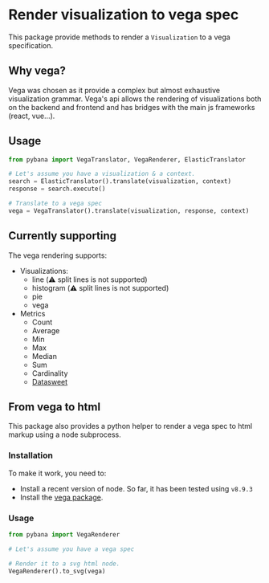 # Render visualization to vega spec

This package provide methods to render a `Visualization` to a vega specification.

## Why vega?

Vega was chosen as it provide a complex but almost exhaustive visualization grammar. Vega's api allows the rendering of visualizations both on the backend and frontend and has bridges with the main js frameworks (react, vue…).

## Usage

```python
from pybana import VegaTranslator, VegaRenderer, ElasticTranslator

# Let's assume you have a visualization & a context.
search = ElasticTranslator().translate(visualization, context)
response = search.execute()

# Translate to a vega spec
vega = VegaTranslator().translate(visualization, response, context)
```

## Currently supporting

The vega rendering supports:
- Visualizations:
    - line (:warning: split lines is not supported)
    - histogram (:warning: split lines is not supported)
    - pie
    - vega
- Metrics
    - Count
    - Average
    - Min
    - Max
    - Median
    - Sum
    - Cardinality
    - [Datasweet](https://www.datasweet.fr/datasweet-formula)




## From vega to html

This package also provides a python helper to render a vega spec to html markup using a node subprocess. 

### Installation

To make it work, you need to:
- Install a recent version of node. So far, it has been tested using `v8.9.3`
- Install the [vega package](https://www.npmjs.com/package/vega).

### Usage

```python
from pybana import VegaRenderer

# Let's assume you have a vega spec

# Render it to a svg html node.
VegaRenderer().to_svg(vega)
```
